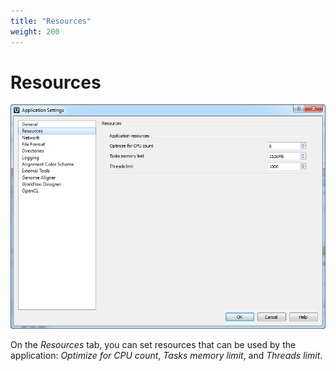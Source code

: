 ```yaml
---
title: "Resources"
weight: 200
---
```


# Resources

![](/images/16125329/16058939.png)

On the _Resources_ tab, you can set resources that can be used by the application: _Optimize for CPU count_, _Tasks memory limit_, and _Threads limit_.